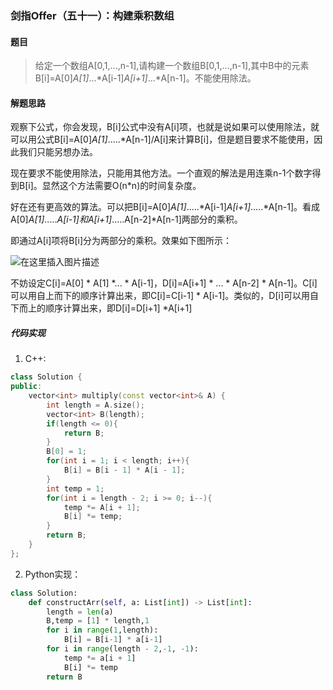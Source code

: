 ### 剑指Offer（五十一）：构建乘积数组
#### 题目
> 给定一个数组A[0,1,...,n-1],请构建一个数组B[0,1,...,n-1],其中B中的元素B[i]=A[0]*A[1]*...*A[i-1]*A[i+1]*...*A[n-1]。不能使用除法。

#### 解题思路
观察下公式，你会发现，B[i]公式中没有A[i]项，也就是说如果可以使用除法，就可以用公式B[i]=A[0]*A[1]*.....*A[n-1]/A[i]来计算B[i]，但是题目要求不能使用，因此我们只能另想办法。

现在要求不能使用除法，只能用其他方法。一个直观的解法是用连乘n-1个数字得到B[i]。显然这个方法需要O(n*n)的时间复杂度。

好在还有更高效的算法。可以把B[i]=A[0]*A[1]*.....*A[i-1]*A[i+1]*.....*A[n-1]。看成A[0]*A[1]*.....*A[i-1]和A[i+1]*.....A[n-2]*A[n-1]两部分的乘积。

即通过A[i]项将B[i]分为两部分的乘积。效果如下图所示：

![在这里插入图片描述](https://img-blog.csdnimg.cn/20200420145400892.png?x-oss-process=image/watermark,type_ZmFuZ3poZW5naGVpdGk,shadow_10,text_aHR0cHM6Ly9ibG9nLmNzZG4ubmV0L21yamt6aGFuZ21h,size_16,color_FFFFFF,t_70)

不妨设定C[i]=A[0] * A[1] *... * A[i-1]，D[i]=A[i+1] * ... * A[n-2] * A[n-1]。C[i]可以用自上而下的顺序计算出来，即C[i]=C[i-1] * A[i-1]。类似的，D[i]可以用自下而上的顺序计算出来，即D[i]=D[i+1] *A[i+1]

##### 代码实现
1. C++:

```cpp
class Solution {
public:
    vector<int> multiply(const vector<int>& A) {
        int length = A.size();
        vector<int> B(length);
        if(length <= 0){
            return B;
        }
        B[0] = 1;
        for(int i = 1; i < length; i++){
            B[i] = B[i - 1] * A[i - 1];
        }
        int temp = 1;
        for(int i = length - 2; i >= 0; i--){
            temp *= A[i + 1];
            B[i] *= temp;
        }
        return B;
    }
};
```

2. Python实现：
```python
class Solution:
    def constructArr(self, a: List[int]) -> List[int]:
        length = len(a)
        B,temp = [1] * length,1
        for i in range(1,length):
            B[i] = B[i-1] * a[i-1]
        for i in range(length - 2,-1, -1): 
            temp *= a[i + 1] 
            B[i] *= temp 
        return B
 ```
